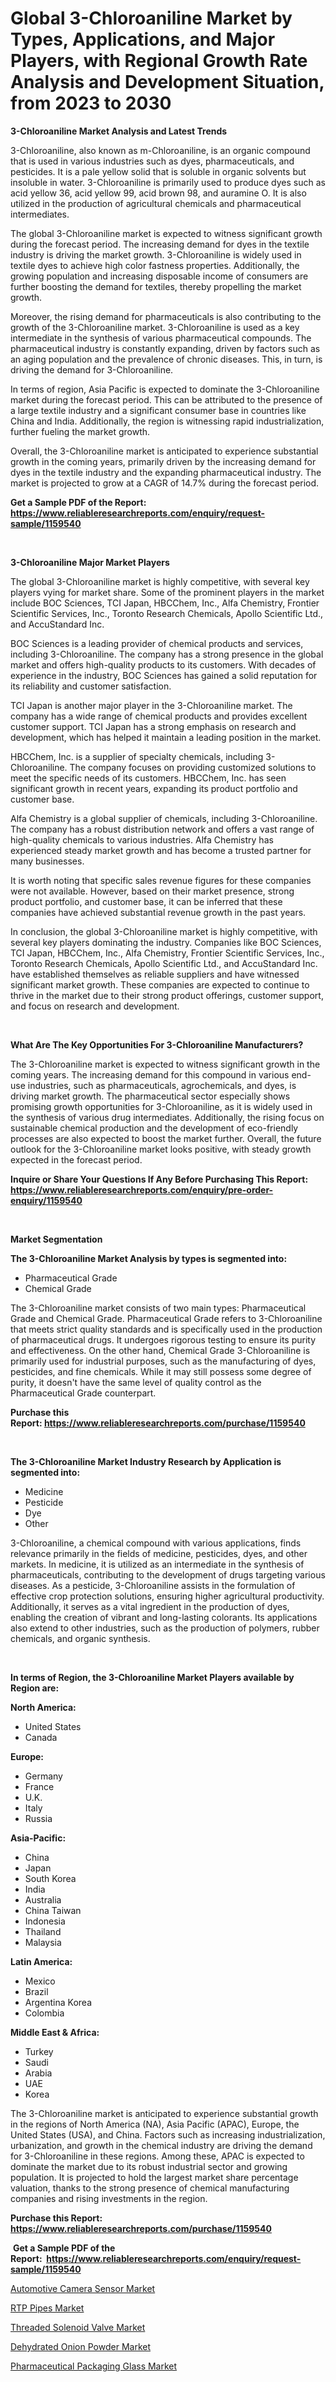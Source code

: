 <p><h1>Global 3-Chloroaniline Market by Types, Applications, and Major Players, with Regional Growth Rate Analysis and Development Situation, from 2023 to 2030</h1></p><p><strong>3-Chloroaniline Market Analysis and Latest Trends</strong></p>
<p><p>3-Chloroaniline, also known as m-Chloroaniline, is an organic compound that is used in various industries such as dyes, pharmaceuticals, and pesticides. It is a pale yellow solid that is soluble in organic solvents but insoluble in water. 3-Chloroaniline is primarily used to produce dyes such as acid yellow 36, acid yellow 99, acid brown 98, and auramine O. It is also utilized in the production of agricultural chemicals and pharmaceutical intermediates.</p><p>The global 3-Chloroaniline market is expected to witness significant growth during the forecast period. The increasing demand for dyes in the textile industry is driving the market growth. 3-Chloroaniline is widely used in textile dyes to achieve high color fastness properties. Additionally, the growing population and increasing disposable income of consumers are further boosting the demand for textiles, thereby propelling the market growth.</p><p>Moreover, the rising demand for pharmaceuticals is also contributing to the growth of the 3-Chloroaniline market. 3-Chloroaniline is used as a key intermediate in the synthesis of various pharmaceutical compounds. The pharmaceutical industry is constantly expanding, driven by factors such as an aging population and the prevalence of chronic diseases. This, in turn, is driving the demand for 3-Chloroaniline.</p><p>In terms of region, Asia Pacific is expected to dominate the 3-Chloroaniline market during the forecast period. This can be attributed to the presence of a large textile industry and a significant consumer base in countries like China and India. Additionally, the region is witnessing rapid industrialization, further fueling the market growth.</p><p>Overall, the 3-Chloroaniline market is anticipated to experience substantial growth in the coming years, primarily driven by the increasing demand for dyes in the textile industry and the expanding pharmaceutical industry. The market is projected to grow at a CAGR of 14.7% during the forecast period.</p></p>
<p><strong>Get a Sample PDF of the Report:&nbsp; <a href="https://www.reliableresearchreports.com/enquiry/request-sample/1159540">https://www.reliableresearchreports.com/enquiry/request-sample/1159540</a></strong></p>
<p>&nbsp;</p>
<p><strong>3-Chloroaniline Major Market Players</strong></p>
<p><p>The global 3-Chloroaniline market is highly competitive, with several key players vying for market share. Some of the prominent players in the market include BOC Sciences, TCI Japan, HBCChem, Inc., Alfa Chemistry, Frontier Scientific Services, Inc., Toronto Research Chemicals, Apollo Scientific Ltd., and AccuStandard Inc. </p><p>BOC Sciences is a leading provider of chemical products and services, including 3-Chloroaniline. The company has a strong presence in the global market and offers high-quality products to its customers. With decades of experience in the industry, BOC Sciences has gained a solid reputation for its reliability and customer satisfaction.</p><p>TCI Japan is another major player in the 3-Chloroaniline market. The company has a wide range of chemical products and provides excellent customer support. TCI Japan has a strong emphasis on research and development, which has helped it maintain a leading position in the market.</p><p>HBCChem, Inc. is a supplier of specialty chemicals, including 3-Chloroaniline. The company focuses on providing customized solutions to meet the specific needs of its customers. HBCChem, Inc. has seen significant growth in recent years, expanding its product portfolio and customer base.</p><p>Alfa Chemistry is a global supplier of chemicals, including 3-Chloroaniline. The company has a robust distribution network and offers a vast range of high-quality chemicals to various industries. Alfa Chemistry has experienced steady market growth and has become a trusted partner for many businesses.</p><p>It is worth noting that specific sales revenue figures for these companies were not available. However, based on their market presence, strong product portfolio, and customer base, it can be inferred that these companies have achieved substantial revenue growth in the past years.</p><p>In conclusion, the global 3-Chloroaniline market is highly competitive, with several key players dominating the industry. Companies like BOC Sciences, TCI Japan, HBCChem, Inc., Alfa Chemistry, Frontier Scientific Services, Inc., Toronto Research Chemicals, Apollo Scientific Ltd., and AccuStandard Inc. have established themselves as reliable suppliers and have witnessed significant market growth. These companies are expected to continue to thrive in the market due to their strong product offerings, customer support, and focus on research and development.</p></p>
<p>&nbsp;</p>
<p><strong>What Are The Key Opportunities For 3-Chloroaniline Manufacturers?</strong></p>
<p><p>The 3-Chloroaniline market is expected to witness significant growth in the coming years. The increasing demand for this compound in various end-use industries, such as pharmaceuticals, agrochemicals, and dyes, is driving market growth. The pharmaceutical sector especially shows promising growth opportunities for 3-Chloroaniline, as it is widely used in the synthesis of various drug intermediates. Additionally, the rising focus on sustainable chemical production and the development of eco-friendly processes are also expected to boost the market further. Overall, the future outlook for the 3-Chloroaniline market looks positive, with steady growth expected in the forecast period.</p></p>
<p><strong>Inquire or Share Your Questions If Any Before Purchasing This Report: <a href="https://www.reliableresearchreports.com/enquiry/pre-order-enquiry/1159540">https://www.reliableresearchreports.com/enquiry/pre-order-enquiry/1159540</a></strong></p>
<p>&nbsp;</p>
<p><strong>Market Segmentation</strong></p>
<p><strong>The 3-Chloroaniline Market Analysis by types is segmented into:</strong></p>
<p><ul><li>Pharmaceutical Grade</li><li>Chemical Grade</li></ul></p>
<p><p>The 3-Chloroaniline market consists of two main types: Pharmaceutical Grade and Chemical Grade. Pharmaceutical Grade refers to 3-Chloroaniline that meets strict quality standards and is specifically used in the production of pharmaceutical drugs. It undergoes rigorous testing to ensure its purity and effectiveness. On the other hand, Chemical Grade 3-Chloroaniline is primarily used for industrial purposes, such as the manufacturing of dyes, pesticides, and fine chemicals. While it may still possess some degree of purity, it doesn't have the same level of quality control as the Pharmaceutical Grade counterpart.</p></p>
<p><strong>Purchase this Report:&nbsp;<a href="https://www.reliableresearchreports.com/purchase/1159540">https://www.reliableresearchreports.com/purchase/1159540</a></strong></p>
<p>&nbsp;</p>
<p><strong>The 3-Chloroaniline Market Industry Research by Application is segmented into:</strong></p>
<p><ul><li>Medicine</li><li>Pesticide</li><li>Dye</li><li>Other</li></ul></p>
<p><p>3-Chloroaniline, a chemical compound with various applications, finds relevance primarily in the fields of medicine, pesticides, dyes, and other markets. In medicine, it is utilized as an intermediate in the synthesis of pharmaceuticals, contributing to the development of drugs targeting various diseases. As a pesticide, 3-Chloroaniline assists in the formulation of effective crop protection solutions, ensuring higher agricultural productivity. Additionally, it serves as a vital ingredient in the production of dyes, enabling the creation of vibrant and long-lasting colorants. Its applications also extend to other industries, such as the production of polymers, rubber chemicals, and organic synthesis.</p></p>
<p>&nbsp;</p>
<p><strong>In terms of Region, the 3-Chloroaniline Market Players available by Region are:</strong></p>
<p>
    <p> <strong> North America: </strong>
        <ul>
            <li>United States</li>
            <li>Canada</li>
        </ul>
        </p> 
    <p> <strong> Europe: </strong>
        <ul>
            <li>Germany</li>
            <li>France</li>
            <li>U.K.</li>
            <li>Italy</li>
            <li>Russia</li>
        </ul>
        </p> 
    <p> <strong> Asia-Pacific: </strong>
        <ul>
            <li>China</li>
            <li>Japan</li>
            <li>South Korea</li>
            <li>India</li>
            <li>Australia</li>
            <li>China Taiwan</li>
            <li>Indonesia</li>
            <li>Thailand</li>
            <li>Malaysia</li>
        </ul>
        </p> 
    <p> <strong> Latin America: </strong>
        <ul>
            <li>Mexico</li>
            <li>Brazil</li>
            <li>Argentina Korea</li>
            <li>Colombia</li>
        </ul>
        </p> 
    <p> <strong> Middle East & Africa: </strong>
        <ul>
            <li>Turkey</li>
            <li>Saudi</li>
            <li>Arabia</li>
            <li>UAE</li>
            <li>Korea</li>
        </ul>
    </p>
    </p>
<p><p>The 3-Chloroaniline market is anticipated to experience substantial growth in the regions of North America (NA), Asia Pacific (APAC), Europe, the United States (USA), and China. Factors such as increasing industrialization, urbanization, and growth in the chemical industry are driving the demand for 3-Chloroaniline in these regions. Among these, APAC is expected to dominate the market due to its robust industrial sector and growing population. It is projected to hold the largest market share percentage valuation, thanks to the strong presence of chemical manufacturing companies and rising investments in the region.</p></p>
<p><strong>Purchase this Report: <a href="https://www.reliableresearchreports.com/purchase/1159540">https://www.reliableresearchreports.com/purchase/1159540</a></strong></p>
<p>&nbsp;<strong>Get a Sample PDF of the Report:&nbsp;&nbsp;<a href="https://www.reliableresearchreports.com/enquiry/request-sample/1159540">https://www.reliableresearchreports.com/enquiry/request-sample/1159540</a></strong></p>
<p><strong></strong></p>
<p><p><a href="https://medium.com/@russpollich/automotive-camera-sensor-market-size-growth-forecast-2023-2030-6c7a20ee071a">Automotive Camera Sensor Market</a></p><p><a href="https://medium.com/@rebeccabower1903/rtp-pipes-market-size-growth-forecast-2023-2030-cc952c8e98f7">RTP Pipes Market</a></p><p><a href="https://github.com/Chiragrp26/Market-Research-Report-List-1/blob/main/threaded-solenoid-valve-market.md">Threaded Solenoid Valve Market</a></p><p><a href="https://www.linkedin.com/pulse/dehydrated-onion-powder-market-size-share-global-analysis-apqpc/">Dehydrated Onion Powder Market</a></p><p><a href="https://github.com/santosh758595/Market-Research-Report-List-1/blob/main/pharmaceutical-packaging-glass-market.md">Pharmaceutical Packaging Glass Market</a></p></p>